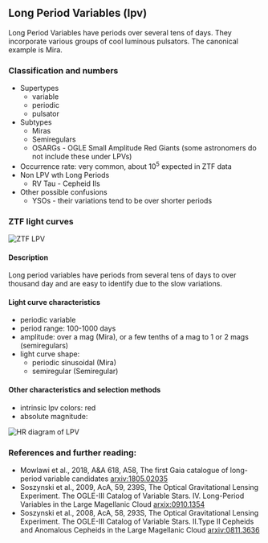 ## Long Period Variables (lpv)
Long Period Variables have periods over several tens of days.
They incorporate various groups of cool luminous pulsators.
The canonical example is Mira.

### Classification and numbers
- Supertypes
  - variable
  - periodic
  - pulsator
- Subtypes
  - Miras
  - Semiregulars
  - OSARGs - OGLE Small Amplitude Red Giants (some astronomers do not include these under LPVs)
- Occurrence rate: very common, about 10<sup>5</sup> expected in ZTF data
- Non LPV wth Long Periods
  - RV Tau - Cepheid IIs
- Other possible confusions
  - YSOs - their variations tend to be over shorter periods

### ZTF light curves
![ZTF LPV](data/lpv.png)

#### Description
Long period variables have periods from several tens of days to over thousand day and are
easy to identify due to the slow variations.

#### Light curve characteristics
- periodic variable
- period range: 100-1000 days
- amplitude: over a mag (Mira), or a few tenths of a mag to 1 or 2 mags (semiregulars)
- light curve shape:
    - periodic sinusoidal (Mira)
    - semiregular (Semiregular)

#### Other characteristics and selection methods
- intrinsic lpv colors: red
- absolute magnitude:

![HR diagram of LPV](data/hr__lpv.png)

### References and further reading:
- Mowlawi et al., 2018, A&A 618, A58, The first Gaia catalogue of long-period variable candidates [arxiv:1805.02035](https://arxiv.org/pdf/1805.02035.pdf)
- Soszynski et al., 2009, AcA, 59, 239S, The Optical Gravitational Lensing Experiment. The OGLE-III Catalog of Variable Stars. IV. Long-Period Variables in the Large Magellanic Cloud [arxix:0910.1354](https://arxiv.org/pdf/0910.1354.pdf)
- Soszynski et al., 2008, AcA, 58, 293S, The Optical Gravitational Lensing Experiment. The OGLE-III Catalog of Variable Stars. II.Type II Cepheids and Anomalous Cepheids in the Large Magellanic Cloud [arxiv:0811.3636](https://arxiv.org/pdf/0811.3636.pdf)
